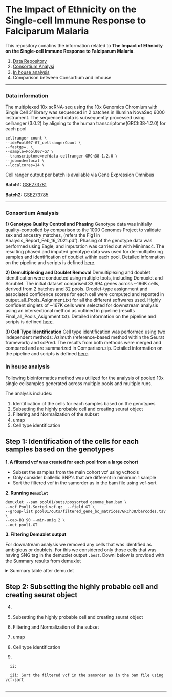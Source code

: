 # The Impact of Ethnicity on the Single-cell Immune Response to Falciparum Malaria


This repository conatins the information related to **The Impact of Ethnicity on the Single-cell Immune Response to Falciparum Malaria**.

1. [Data Repository](#data-information)
2. [Consortium Analysi](#consortium-analysis)
3. [In house analysis](#in-house-analysis)
4. Comparison between Consortium and inhouse

---

### Data information

The multiplexed 10x scRNA-seq using the 10x Genomics Chromium with Single Cell 3’ library was sequenced in 2 batches in Illumina NovaSeq 6000 instrument. The sequenced data is subsequently processed using cellranger (3.0.2) by aligning to the human transcriptome(GRCh38-1.2.0) for each pool

```
cellranger count \
--id=Pool007-G7_cellrangerCount \
--fastqs=. \
--sample=Pool007-G7 \
--transcriptome=refdata-cellranger-GRCh38-1.2.0 \
--jobmode=local \
--localcores=14 \
```

Cell ranger output per batch is available via Gene Expression Omnibus

**Batch1:** [GSE273781](https://www.ncbi.nlm.nih.gov/geo/query/acc.cgi?acc=GSE273781)

**Batch2:** [GSE273785](https://www.ncbi.nlm.nih.gov/geo/query/acc.cgi?acc=GSE273785)


---


### Consortium Analysis

**1) Genotype Quality Control and Phasing**
Genotype data was initially quality-controlled by comparison to the 1000 Genomes Project to validate sex and ancestry matches, (refers the Fig1 in Analysis_Report_Feb_16_2021.pdf). Phasing of the genotype data was performed using Eagle, and imputation was carried out with Minimac4. The resulting phased and imputed genotype data was used for de-multiplexing samples and identification of doublet within each pool. Detailed information on the pipeline and scripts is defined [here](https://wg1-pipeline-qc.readthedocs.io/en/latest/Imputation/index.html#imputation).

**2) Demultiplexing and Doublet Removal**
Demultiplexing and doublet identification were conducted using multiple tools, including Demuxlet and Scrublet. The initial dataset comprised 33,694 genes across ~196K cells, derived from 2 batches and 32 pools. Droplet-type assignment and associated confidence scores for each cell were computed and reported in output_all_Pools_Asignment.txt for all the different softwares used. Highly confident singlets of ~167K cells were selected for downstream analysis using an intersectional method as outlined in pipeline (results Final_all_Pools_Asignment.txt). Detailed information on the pipeline and scripts is defined [here](https://wg1-pipeline-qc.readthedocs.io/en/latest/Demultiplexing/index.html#demultiplexing).


**3) Cell Type Identification**
Cell type identification was performed using two independent methods: Azimuth (reference-based method within the Seurat framework) and scPred. The results from both methods were merged and compared and are summarized in Comparison.zip.
Detailed information on the pipeline and scripts is defined [here](https://powellgenomicslab.github.io/WG2-pipeline-classification-docs/).

### In house analysis 

Following bioinformatics method was utilized for the analysis of pooled 10x single cellsamples generated across multiple pools and multiple runs.

The analysis includes:


1. Identification of the cells for each samples based on the genotypes
2. Subsetting the highly probable cell and creating seurat object
3. Filtering and Normalization of the subset
4. umap
5. Cell type identification
   

## Step 1: Identification of the cells for each samples based on the genotypes


**1. A filtered vcf was created for each pool from a large cohort**


   - Subset the samples from the main cohort vcf using vcftools
   - Only consider biallellic SNP's that are different in minimum 1 sample
   - Sort the filtered vcf in the samorder as in the bam file using vcf-sort


**2. Running `Demuxlet`**


```
demuxlet --sam pool01/outs/possorted_genome_bam.bam \
--vcf Pool1.Sorted.vcf.gz  --field GT \
--group-list pool01/outs/filtered_gene_bc_matrices/GRCh38/barcodes.tsv \
--cap-BQ 90 --min-uniq 2 \
--out pool1-GT
```

**3. Filtering Demuxlet output**

For downatream analysis we removed any cells that was identified as ambigious or doublets. For this we considered only those cells that was having SNG tag in the demuxlet output `.best`. Downl below is provided with the Summary results from demuxlet 

<details>

<summary>Summary table after demuxlet</summary>


|Sample_ID |scRNA_Batch |scRNA_Pool | Total_Droplets| Droplets_assigned_To_Singlesample| %Singletons_retrived|Doublets |
|:---------|:-----------|:----------|--------------:|-------------------------------------:|-------------------------:|:-------------|
|PAM501    |BATCH1      |Pool1      |           6403|                                  5892|                  92.01937|1451          |
|PAM508    |BATCH1      |Pool1      |           6403|                                  5892|                  92.01937|917           |
|PAM511    |BATCH1      |Pool1      |           6403|                                  5892|                  92.01937|831           |
|PAM539    |BATCH1      |Pool1      |           6403|                                  5892|                  92.01937|764           |
|PAM503    |BATCH1      |Pool2      |           5361|                                  4953|                  92.38948|496           |
|PAM507    |BATCH1      |Pool2      |           5361|                                  4953|                  92.38948|1083          |
|PAM510    |BATCH1      |Pool2      |           5361|                                  4953|                  92.38948|808           |
|PAM538    |BATCH1      |Pool2      |           5361|                                  4953|                  92.38948|773           |
|PAM505    |BATCH1      |Pool3      |           4964|                                  4571|                  92.08300|896           |
|PAM512    |BATCH1      |Pool3      |           4964|                                  4571|                  92.08300|964           |
|PAM502    |BATCH1      |Pool4      |           4842|                                  4438|                  91.65634|834           |
|PAM504    |BATCH1      |Pool4      |           4842|                                  4438|                  91.65634|805           |
|PAM509    |BATCH1      |Pool4      |           4842|                                  4438|                  91.65634|624           |
|PAM528    |BATCH1      |Pool4      |           4842|                                  4438|                  91.65634|951           |
|PAM678    |BATCH1      |Pool5      |           5481|                                  5173|                  94.38059|745           |
|PAM692    |BATCH1      |Pool5      |           5481|                                  5173|                  94.38059|1123          |
|PAM557    |BATCH1      |Pool6      |           5481|                                  5173|                  94.38059|570           |
|PAM560    |BATCH1      |Pool6      |           5481|                                  5173|                  94.38059|1092          |
|PAM572    |BATCH1      |Pool6      |           5481|                                  5173|                  94.38059|735           |
|PAM583    |BATCH1      |Pool6      |           5481|                                  5173|                  94.38059|1000          |
|PAM680    |BATCH1      |Pool6      |           5481|                                  5173|                  94.38059|873           |
|PAM677    |BATCH1      |Pool7      |           6758|                                  6355|                  94.03670|885           |
|PAM679    |BATCH1      |Pool7      |           6758|                                  6355|                  94.03670|1733          |
|PAM688    |BATCH1      |Pool7      |           6758|                                  6355|                  94.03670|1094          |
|PAM690    |BATCH1      |Pool7      |           6758|                                  6355|                  94.03670|713           |
|PAM551    |BATCH1      |Pool8      |           4580|                                  4321|                  94.34498|773           |
|PAM552    |BATCH1      |Pool8      |           4580|                                  4321|                  94.34498|882           |
|PAM559    |BATCH1      |Pool8      |           4580|                                  4321|                  94.34498|490           |
|PAM562    |BATCH1      |Pool8      |           4580|                                  4321|                  94.34498|747           |
|PAM566    |BATCH1      |Pool8      |           4580|                                  4321|                  94.34498|570           |
|PAM581    |BATCH1      |Pool8      |           4580|                                  4321|                  94.34498|859           |
|PAM540    |BATCH1      |Pool9      |           3992|                                  3681|                  92.20942|831           |
|PAM681    |BATCH1      |Pool9      |           3992|                                  3681|                  92.20942|615           |
|PAM682    |BATCH1      |Pool9      |           3992|                                  3681|                  92.20942|393           |
|PAM549    |BATCH1      |Pool10     |           4485|                                  4124|                  91.95095|763           |
|PAM550    |BATCH1      |Pool10     |           4485|                                  4124|                  91.95095|692           |
|PAM553    |BATCH1      |Pool10     |           4485|                                  4124|                  91.95095|638           |
|PAM555    |BATCH1      |Pool10     |           4485|                                  4124|                  91.95095|1075          |
|PAM568    |BATCH1      |Pool10     |           4485|                                  4124|                  91.95095|465           |
|PAM587    |BATCH1      |Pool10     |           4485|                                  4124|                  91.95095|491           |
|PAM693    |BATCH1      |Pool11     |           5775|                                  5313|                  92.00000|691           |
|PAM708    |BATCH1      |Pool11     |           5775|                                  5313|                  92.00000|836           |
|PAM710    |BATCH1      |Pool11     |           5775|                                  5313|                  92.00000|817           |
|PAM567    |BATCH1      |Pool12     |           6704|                                  5491|                  81.90632|676           |
|PAM570    |BATCH1      |Pool12     |           6704|                                  5491|                  81.90632|897           |
|PAM577    |BATCH1      |Pool12     |           6704|                                  5491|                  81.90632|1043          |
|PAM578    |BATCH1      |Pool12     |           6704|                                  5491|                  81.90632|410           |
|PAM584    |BATCH1      |Pool12     |           6704|                                  5491|                  81.90632|1014          |
|PAM765    |BATCH1      |Pool13     |           4959|                                  3943|                  79.51200|781           |
|PAM787    |BATCH1      |Pool13     |           4959|                                  3943|                  79.51200|595           |
|PAM683    |BATCH1      |Pool14     |           4160|                                  3953|                  95.02404|707           |
|PAM689    |BATCH1      |Pool14     |           4160|                                  3953|                  95.02404|536           |
|PAM789    |BATCH1      |Pool14     |           4160|                                  3953|                  95.02404|310           |
|PAM563    |BATCH1      |Pool15     |           4814|                                  4541|                  94.32904|351           |
|PAM564    |BATCH1      |Pool15     |           4814|                                  4541|                  94.32904|828           |
|PAM575    |BATCH1      |Pool15     |           4814|                                  4541|                  94.32904|1231          |
|PAM579    |BATCH1      |Pool15     |           4814|                                  4541|                  94.32904|771           |
|PAM580    |BATCH1      |Pool15     |           4814|                                  4541|                  94.32904|719           |
|PAM554    |BATCH1      |Pool16     |           4177|                                  3973|                  95.11611|984           |
|PAM561    |BATCH1      |Pool16     |           4177|                                  3973|                  95.11611|921           |
|PAM571    |BATCH1      |Pool16     |           4177|                                  3973|                  95.11611|511           |
|PAM574    |BATCH1      |Pool16     |           4177|                                  3973|                  95.11611|386           |
|PAM582    |BATCH1      |Pool16     |           4177|                                  3973|                  95.11611|673           |
|PAM623    |BATCH1      |Pool16     |           4177|                                  3973|                  95.11611|498           |
|PAM565    |BATCH2      |Pool1      |           6484|                                  6102|                  94.10858|767           |
|PAM586    |BATCH2      |Pool1      |           6484|                                  6102|                  94.10858|1540          |
|PAM761    |BATCH2      |Pool2      |           6706|                                  6327|                  94.34834|1196          |
|PAM770    |BATCH2      |Pool2      |           6706|                                  6327|                  94.34834|1130          |
|PAM776    |BATCH2      |Pool2      |           6706|                                  6327|                  94.34834|1127          |
|PAM782    |BATCH2      |Pool2      |           6706|                                  6327|                  94.34834|1312          |
|PAM783    |BATCH2      |Pool2      |           6706|                                  6327|                  94.34834|779           |
|PAM795    |BATCH2      |Pool2      |           6706|                                  6327|                  94.34834|783           |
|PAM714    |BATCH2      |Pool4      |           5759|                                  5410|                  93.93992|856           |
|PAM718    |BATCH2      |Pool4      |           5759|                                  5410|                  93.93992|734           |
|PAM764    |BATCH2      |Pool4      |           5759|                                  5410|                  93.93992|1177          |
|PAM766    |BATCH2      |Pool4      |           5759|                                  5410|                  93.93992|900           |
|PAM773    |BATCH2      |Pool4      |           5759|                                  5410|                  93.93992|814           |
|PAM798    |BATCH2      |Pool4      |           5759|                                  5410|                  93.93992|929           |
|PAM720    |BATCH2      |Pool6      |           7507|                                  6983|                  93.01985|1297          |
|PAM756    |BATCH2      |Pool6      |           7507|                                  6983|                  93.01985|1091          |
|PAM763    |BATCH2      |Pool6      |           7507|                                  6983|                  93.01985|889           |
|PAM768    |BATCH2      |Pool6      |           7507|                                  6983|                  93.01985|1135          |
|PAM781    |BATCH2      |Pool6      |           7507|                                  6983|                  93.01985|1295          |
|PAM785    |BATCH2      |Pool6      |           7507|                                  6983|                  93.01985|1276          |
|PAM595    |BATCH2      |Pool7      |           6789|                                  6250|                  92.06069|1358          |
|PAM597    |BATCH2      |Pool7      |           6789|                                  6250|                  92.06069|860           |
|PAM600    |BATCH2      |Pool7      |           6789|                                  6250|                  92.06069|1921          |
|PAM727    |BATCH2      |Pool8      |          11989|                                 11235|                  93.71090|1562          |
|PAM759    |BATCH2      |Pool8      |          11989|                                 11235|                  93.71090|3667          |
|PAM775    |BATCH2      |Pool8      |          11989|                                 11235|                  93.71090|1492          |
|PAM762    |BATCH2      |Pool9      |           7093|                                  6564|                  92.54194|1537          |
|PAM774    |BATCH2      |Pool9      |           7093|                                  6564|                  92.54194|896           |
|PAM794    |BATCH2      |Pool9      |           7093|                                  6564|                  92.54194|792           |
|PAM601    |BATCH2      |Pool10     |           6484|                                  5796|                  89.38927|1185          |
|PAM602    |BATCH2      |Pool10     |           6484|                                  5796|                  89.38927|1011          |
|PAM609    |BATCH2      |Pool10     |           6484|                                  5796|                  89.38927|1400          |
|PAM611    |BATCH2      |Pool10     |           6484|                                  5796|                  89.38927|1175          |
|PAM793    |BATCH2      |Pool10     |           6484|                                  5796|                  89.38927|4             |
|PAM754    |BATCH2      |Pool11     |           7454|                                  6683|                  89.65656|838           |
|PAM771    |BATCH2      |Pool11     |           7454|                                  6683|                  89.65656|3169          |
|PAM784    |BATCH2      |Pool11     |           7454|                                  6683|                  89.65656|753           |
|PAM788    |BATCH2      |Pool11     |           7454|                                  6683|                  89.65656|512           |
|PAM799    |BATCH2      |Pool11     |           7454|                                  6683|                  89.65656|1055          |
|PAM592    |BATCH2      |Pool12     |           7400|                                  6797|                  91.85135|1595          |
|PAM594    |BATCH2      |Pool12     |           7400|                                  6797|                  91.85135|890           |
|PAM598    |BATCH2      |Pool12     |           7400|                                  6797|                  91.85135|1556          |
|PAM599    |BATCH2      |Pool12     |           7400|                                  6797|                  91.85135|1105          |
|PAM603    |BATCH2      |Pool12     |           7400|                                  6797|                  91.85135|628           |
|PAM731    |BATCH2      |Pool13     |           5820|                                  5434|                  93.36770|2156          |
|PAM760    |BATCH2      |Pool13     |           5820|                                  5434|                  93.36770|837           |
|PAM626    |BATCH2      |Pool14     |           7150|                                  6702|                  93.73427|1289          |
|PAM635    |BATCH2      |Pool14     |           7150|                                  6702|                  93.73427|935           |
|PAM636    |BATCH2      |Pool14     |           7150|                                  6702|                  93.73427|953           |
|PAM643    |BATCH2      |Pool14     |           7150|                                  6702|                  93.73427|1102          |
|PAM617    |BATCH2      |Pool15     |           6587|                                  6124|                  92.97100|808           |
|PAM772    |BATCH2      |Pool15     |           6587|                                  6124|                  92.97100|1085          |
|PAM596    |BATCH2      |Pool16     |           6957|                                  5425|                  77.97901|1922          |
|PAM640    |BATCH2      |Pool16     |           6957|                                  5425|                  77.97901|539           |
|PAM576    |BATCH2      |Pool1      |           6484|                                  6102|                  94.10858|1484          |
|PAM576    |BATCH2      |Pool14     |           7150|                                  6702|                  93.73427|1168          |
|PAM614    |BATCH2      |Pool12     |           7400|                                  6797|                  91.85135|1023          |
|PAM757    |BATCH2      |Pool8      |          11989|                                 11235|                  93.71090|1349          |
|PAM769    |BATCH2      |Pool8      |          11989|                                 11235|                  93.71090|1003          |
|PAM725    |BATCH2      |Pool9      |           7093|                                  6564|                  92.54194|1243          |
|PAM755    |BATCH2      |Pool9      |           7093|                                  6564|                  92.54194|1047          |
|PAM573    |BATCH2      |Pool10     |           6484|                                  5796|                  89.38927|1021          |
|PAM614    |BATCH2      |Pool14     |           7150|                                  6702|                  93.73427|1255          |
|PAM757    |BATCH2      |Pool15     |           6587|                                  6124|                  92.97100|824           |
|PAM769    |BATCH2      |Pool15     |           6587|                                  6124|                  92.97100|856           |
|PAM725    |BATCH2      |Pool15     |           6587|                                  6124|                  92.97100|1690          |
|PAM755    |BATCH2      |Pool15     |           6587|                                  6124|                  92.97100|861           |
|PAM573    |BATCH1      |Pool15     |           4814|                                  4541|                  94.32904|641           |
|PAM711    |BATCH1      |Pool14     |           4160|                                  3953|                  95.02404|505           |


</details>

## Step 2: Subsetting the highly probable cell and creating seurat object

4. 

   
5. Subsetting the highly probable cell and creating seurat object
6. Filtering and Normalization of the subset
7. umap
8. Cell type identification
1. 
  
  
  
  
      
      ii: 
      
      iii: Sort the filtered vcf in the samorder as in the bam file using vcf-sort
      

```

```
---
